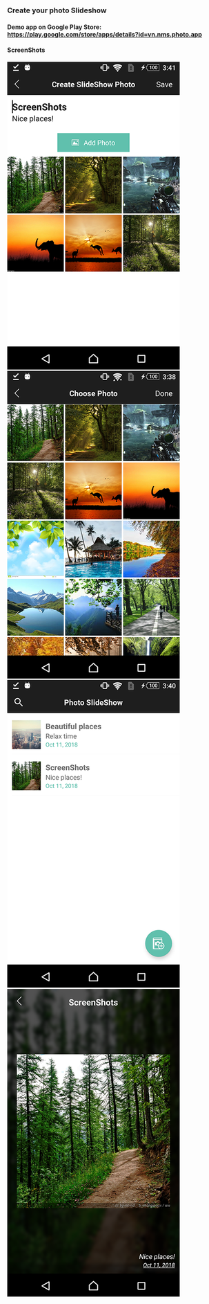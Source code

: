 ### Create your photo Slideshow
#### Demo app on Google Play Store: https://play.google.com/store/apps/details?id=vn.nms.photo.app
#### ScreenShots
![screenshot_1](https://github.com/minhnn2607/PhotoSlideShow/blob/master/screenshots/sc1.png?raw=true)
![screenshot_4](https://github.com/minhnn2607/PhotoSlideShow/blob/master/screenshots/sc4.png?raw=true)
![screenshot_3](https://github.com/minhnn2607/PhotoSlideShow/blob/master/screenshots/sc3.png?raw=true)
![screenshot_2](https://github.com/minhnn2607/PhotoSlideShow/blob/master/screenshots/sc2.png?raw=true)

